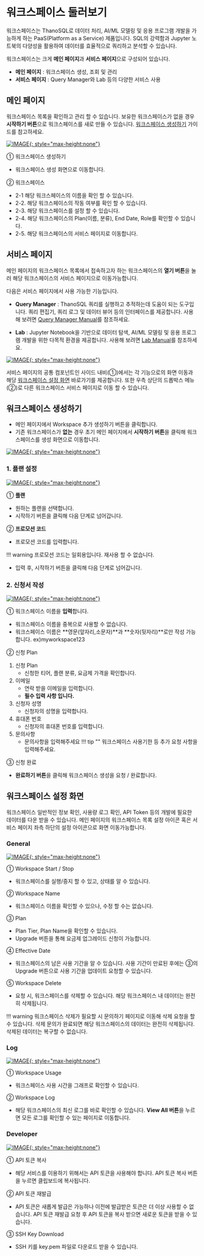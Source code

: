 # __워크스페이스 둘러보기__

워크스페이스는 ThanoSQL로 데이터 처리, AI/ML 모델링 및 응용 프로그램 개발을 가능하게 하는 PaaS(Platform as a Service) 제품입니다. SQL의 강력함과 Jupyter 노트북의 다양성을 활용하여 데이터를 효율적으로 쿼리하고 분석할 수 있습니다.

워크스페이스는 크게 **메인 페이지**과 **서비스 페이지**으로 구성되어 있습니다.

- **메인 페이지** : 워크스페이스 생성, 조회 및 관리
- **서비스 페이지** : Query Manager와 Lab 등의 다양한 서비스 사용

## __메인 페이지__

워크스페이스 목록을 확인하고 관리 할 수 있습니다. 보유한 워크스페이스가 없을 경우 **시작하기 버튼**으로 워크스페이스를 새로 만들 수 있습니다. [워크스페이스 생성하기](#_4) 가이드를 참고하세요.

[![IMAGE](/ko/img/getting_started/img6.png){: style="max-height:none"}](/ko/img/getting_started/img6.png)

① 워크스페이스 생성하기

- 워크스페이스 생성 화면으로 이동합니다.

② 워크스페이스

- 2-1 해당 워크스페이스의 이름을 확인 할 수 있습니다.
- 2-2. 해당 워크스페이스의 작동 여부를 확인 할 수 있습니다.
- 2-3. 해당 워크스페이스를 설정 할 수 있습니다.
- 2-4. 해당 워크스페이스의 Plan(이름, 분류), End Date, Role를 확인할 수 있습니다.
- 2-5. 해당 워크스페이스의 서비스 페이지로 이동합니다.

## __서비스 페이지__

메인 페이지의 워크스페이스 목록에서 접속하고자 하는 워크스페이스의 **열기 버튼**을 눌러 해당 워크스페이스의 서비스 페이지으로 이동가능합니다.

다음은 서비스 페이지에서 사용 가능한 기능입니다.

- **Query Manager** : ThanoSQL 쿼리를 실행하고 추적하는데 도움이 되는 도구입니다. 쿼리 편집기, 쿼리 로그 및 데이터 뷰어 등의 인터페이스를 제공합니다. 사용해 보려면 [Query Manager Manual](./query_manager.md)를 참조하세요.

- **Lab** : Jupyter Notebook을 기반으로 데이터 탐색, AI/ML 모델링 및 응용 프로그램 개발을 위한 다목적 환경을 제공합니다. 사용해 보려면 [Lab Manual](./lab.md)를 참조하세요.

[![IMAGE](/ko/img/getting_started/paas/workspace/img0.png){: style="max-height:none"}](/ko/img/getting_started/paas/workspace/img0.png)

서비스 페이지의 공통 컴포넌트인 사이드 내비(①)에서는 각 기능으로의 화면 이동과 해당 [워크스페이스 설정 화면](#_5) 바로가기를 제공합니다. 또한 우측 상단의 드롭박스 메뉴(②)로 다른 워크스페이스 서비스 페이지로 이동 할 수 있습니다.
## __워크스페이스 생성하기__

- 메인 페이지에서 Workspace 추가 생성하기 버튼을 클릭합니다.
- 기존 워크스페이스가 **없는** 경우 초기 메인 페이지에서 **시작하기 버튼**을 클릭해 워크스페이스를 생성 화면으로 이동합니다.

[![IMAGE](/ko/img/getting_started/img3.png){: style="max-height:none"}](/ko/img/getting_started/img3.png)

### __1. 플랜 설정__

[![IMAGE](/ko/img/getting_started/img4.png){: style="max-height:none"}](/ko/img/getting_started/img4.png)

① **플랜**

- 원하는 플랜을 선택합니다.
- 시작하기 버튼을 클릭해 다음 단계로 넘어갑니다.

② **프로모션 코드**

- 프로모션 코드를 입력합니다.

!!! warning
    프로모션 코드는 일회용입니다. 재사용 할 수 없습니다.

- 입력 후, 시작하기 버튼을 클릭해 다음 단계로 넘어갑니다.


### __2. 신청서 작성__

[![IMAGE](/ko/img/getting_started/img5.png){: style="max-height:none"}](/ko/img/getting_started/img5.png)

① 워크스페이스 이름을 **입력**합니다.

- 워크스페이스 이름을 중복으로 사용할 수 없습니다.
- 워크스페이스 이름은 **영문(앞자리,소문자)**과 **숫자(뒷자리)**로만 작성 가능합니다. ex)myworkspace123

② 신청 Plan

1. 신청 Plan
      - 신청한 티어, 플랜 분류, 요금제 가격을 확인합니다.
2. 이메일
      - 연락 받을 이메일을 입력합니다.
      - **필수 입력 사항 입니다.**
3. 신청자 성명
      - 신청자의 성명을 입력합니다.
4. 휴대폰 번호
      - 신청자의 휴대폰 번호를 입력합니다.
5. 문의사항
      - 문의사항을 입력해주세요
!!! tip ""
      워크스페이스 사용기한 등 추가 요청 사항을 입력해주세요.

③ 신청 완료

- **완료하기 버튼**을 클릭해 워크스페이스 생성을 요청 / 완료합니다.

## __워크스페이스 설정 화면__

워크스페이스 일반적인 정보 확인, 사용량 로그 확인, API Token 등의 개발에 필요한 데이터를 다운 받을 수 있습니다. 메인 페이지의 워크스페이스 목록 설정 아이콘 혹은 서비스 페이지 좌측 하단의 설정 아이콘으로 화면 이동가능합니다.

### __General__

[![IMAGE](/ko/img/getting_started/img10.png){: style="max-height:none"}](/ko/img/getting_started/img10.png)

① Workspace Start / Stop

- 워크스페이스를 실행/중지 할 수 있고, 상태를 알 수 있습니다. 

② Workspace Name

- 워크스페이스 이름을 확인할 수 있으나, 수정 할 수는 없습니다.

③ Plan

- Plan Tier, Plan Name을 확인할 수 있습니다.
- Upgrade 버튼을 통해 요금제 업그레이드 신청이 가능합니다.  

④ Effective Date

- 워크스페이스의 남은 사용 기간을 알 수 있습니다. 사용 기간이 만료된 후에는 ③의 Upgrade 버튼으로 사용 기간을 업데이트 요청할 수 있습니다.

⑤ Workspace Delete

- 요청 시, 워크스페이스를 삭제할 수 있습니다. 해당 워크스페이스 내 데이터는 완전히 삭제됩니다.  

!!! warning
      워크스페이스 삭제가 필요할 시 문의하기 페이지로 이동해 삭제 요청을 할 수 있습니다. 삭제 문의가 완료되면 해당 워크스페이스의 데이터는 완전히 삭제됩니다. 삭제된 데이터는 복구할 수 없습니다.

### __Log__

[![IMAGE](/ko/img/getting_started/img11.png){: style="max-height:none"}](/ko/img/getting_started/img11.png)

① Workspace Usage

- 워크스페이스 사용 시간을 그래프로 확인할 수 있습니다.

② Workspace Log

- 해당 워크스페이스의 최신 로그를 바로 확인할 수 있습니다. **View All 버튼**을 누르면 모든 로그를 확인할 수 있는 페이지로 이동합니다.

### __Developer__

[![IMAGE](/ko/img/getting_started/img12.png){: style="max-height:none"}](/ko/img/getting_started/img12.png)

① API 토큰 복사

- 해당 서비스를 이용하기 위해서는 API 토큰을 사용해야 합니다. API 토큰 복사 버튼을 누르면 클립보드에 복사됩니다. 

② API 토큰 재발급

- API 토큰은 새롭게 발급은 가능하나 이전에 발급받은 토큰은 더 이상 사용할 수 없습니다. API 토큰 재발급 요청 후 API 토큰을 복사 받으면 새로운 토큰을 받을 수 있습니다.

③ SSH Key Download

- SSH 키를 key.pem 파일로 다운로드 받을 수 있습니다.
